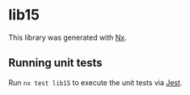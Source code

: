 # lib15

This library was generated with [Nx](https://nx.dev).

## Running unit tests

Run `nx test lib15` to execute the unit tests via [Jest](https://jestjs.io).
